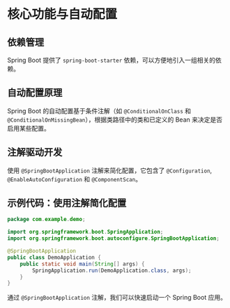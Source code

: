 # 核心功能与自动配置

## 依赖管理
Spring Boot 提供了 `spring-boot-starter` 依赖，可以方便地引入一组相关的依赖。

## 自动配置原理
Spring Boot 的自动配置基于条件注解（如 `@ConditionalOnClass` 和 `@ConditionalOnMissingBean`），根据类路径中的类和已定义的 Bean 来决定是否启用某些配置。

## 注解驱动开发
使用 `@SpringBootApplication` 注解来简化配置，它包含了 `@Configuration`, `@EnableAutoConfiguration` 和 `@ComponentScan`。

## 示例代码：使用注解简化配置
```java
package com.example.demo;

import org.springframework.boot.SpringApplication;
import org.springframework.boot.autoconfigure.SpringBootApplication;

@SpringBootApplication
public class DemoApplication {
    public static void main(String[] args) {
        SpringApplication.run(DemoApplication.class, args);
    }
}
```

通过 `@SpringBootApplication` 注解，我们可以快速启动一个 Spring Boot 应用。